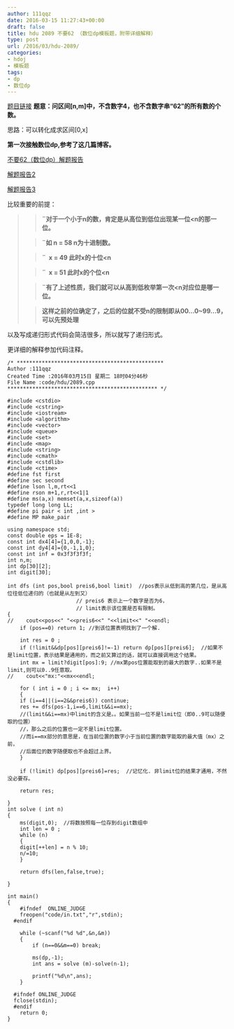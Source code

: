 ```yaml
---
author: 111qqz
date: 2016-03-15 11:27:43+00:00
draft: false
title: hdu 2089 不要62 （数位dp模板题，附带详细解释）
type: post
url: /2016/03/hdu-2089/
categories:
- hdoj
- 模板题
tags:
- dp
- 数位dp
---
```


[题目链接](http://acm.hdu.edu.cn/showproblem.php?pid=2089)
**题意：问区间[n,m]中，不含数字4，也不含数字串“62”的所有数的个数。**

思路：可以转化成求区间[0,x]

**第一次接触数位dp,参考了这几篇博客。**

[不要62（数位dp）解题报告](http://m.blog.csdn.net/article/details?id=44082929)

[解题报告2](http://www.tuicool.com/articles/VF3yQ3)

[解题报告3](http://blog.csdn.net/qian99/article/details/18924495)

比较重要的前提：


<blockquote>

> 
> **¨对于一个小于n的数，肯定是从高位到低位出现某一位<n的那一位。**
> 
> 

> 
> **¨如 n = 58 n为十进制数。**
> 
> 

> 
> **¨  x = 49 此时x的十位<n**
> 
> 

> 
> **¨  x = 51 此时x的个位<n**
> 
> 

> 
> **¨有了上述性质，我们就可以从高到低枚举第一次<n对应位是哪一位。**
> 
> 

> 
> **这样之前的位确定了，之后的位就不受n的限制即从00...0~99...9，可以先预处理**
> 
> </blockquote>







以及写成递归形式代码会简洁很多，所以就写了递归形式。




更详细的解释参加代码注释。









    
    /* ***********************************************
    Author :111qqz
    Created Time :2016年03月15日 星期二 18时04分46秒
    File Name :code/hdu/2089.cpp
    ************************************************ */
    
    #include <cstdio>
    #include <cstring>
    #include <iostream>
    #include <algorithm>
    #include <vector>
    #include <queue>
    #include <set>
    #include <map>
    #include <string>
    #include <cmath>
    #include <cstdlib>
    #include <ctime>
    #define fst first
    #define sec second
    #define lson l,m,rt<<1
    #define rson m+1,r,rt<<1|1
    #define ms(a,x) memset(a,x,sizeof(a))
    typedef long long LL;
    #define pi pair < int ,int >
    #define MP make_pair
    
    using namespace std;
    const double eps = 1E-8;
    const int dx4[4]={1,0,0,-1};
    const int dy4[4]={0,-1,1,0};
    const int inf = 0x3f3f3f3f;
    int n,m;
    int dp[30][2];
    int digit[30];
    
    int dfs (int pos,bool preis6,bool limit)  //pos表示从低到高的第几位，是从高位往低位递归的（也就是从左到又）
    					  // preis6 表示上一个数字是否为6，
    					  // limit表示该位置是否有限制。
    {
    //    cout<<pos<<" "<<preis6<<" "<<limit<<" "<<endl;
        if (pos==0) return 1; //到该位置表明找到了一个解.
    
        int res = 0 ;
        if (!limit&&dp[pos][preis6]!=-1) return dp[pos][preis6];  //如果不是limit位置，表示结果是通用的，而之前又算过的话，就可以直接调用这个结果。
        int mx = limit?digit[pos]:9; //mx第pos位置能取到的最大的数字..如果不是limit,则可以0..9任意取。
    //    cout<<"mx:"<<mx<<endl;
        
        for ( int i = 0 ; i <= mx;  i++)
        {
    	if (i==4||(i==2&&preis6)) continue;
    	res += dfs(pos-1,i==6,limit&&i==mx); 
    	//(limit&&i==mx)中limit的含义是。。如果当前一位不是limit位（即0..9可以随便取的位置）
    	//，那么之后的位置也一定不是limit位置。
    	//而i==mx部分的意思是，在当前位置的数字小于当前位置的数字能取的最大值（mx）之前，
    	//后面位的数字随便取也不会超过上界。
        }
        
        if (!limit) dp[pos][preis6]=res;  //记忆化. 非limit位的结果才通用，不然没必要存。
    
        return res;
    
    }
    int solve ( int n)
    {
        ms(digit,0);  //将数按照每一位存到digit数组中
        int len = 0 ;
        while (n)
        {
    	digit[++len] = n % 10;
    	n/=10;
        }
    
        return dfs(len,false,true);
    
    }
    
    int main()
    {
    	#ifndef  ONLINE_JUDGE 
    	freopen("code/in.txt","r",stdin);
      #endif
    
    	while (~scanf("%d %d",&n,&m))
    	{
    	    if (n==0&&m==0) break;
    	    
    	    ms(dp,-1);
    	    int ans = solve (m)-solve(n-1);
    
    	    printf("%d\n",ans);
    	}
    
      #ifndef ONLINE_JUDGE  
      fclose(stdin);
      #endif
        return 0;
    }
    



